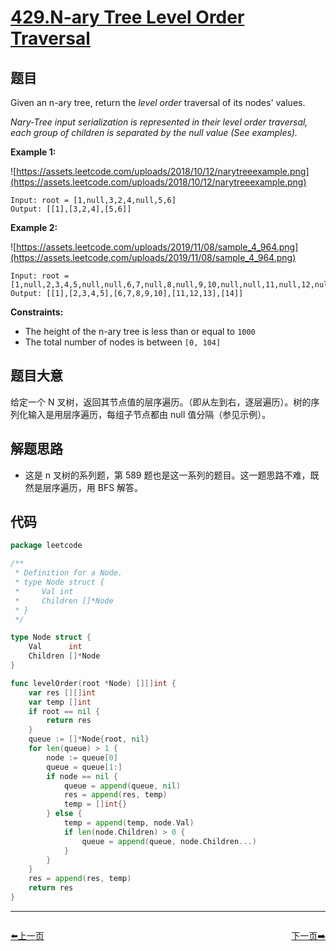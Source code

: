 # [429.N-ary Tree Level Order Traversal](https://leetcode.com/problems/n-ary-tree-level-order-traversal/)


## 题目

Given an n-ary tree, return the *level order* traversal of its nodes' values.

*Nary-Tree input serialization is represented in their level order traversal, each group of children is separated by the null value (See examples).*

**Example 1:**

![https://assets.leetcode.com/uploads/2018/10/12/narytreeexample.png](https://assets.leetcode.com/uploads/2018/10/12/narytreeexample.png)

```
Input: root = [1,null,3,2,4,null,5,6]
Output: [[1],[3,2,4],[5,6]]

```

**Example 2:**

![https://assets.leetcode.com/uploads/2019/11/08/sample_4_964.png](https://assets.leetcode.com/uploads/2019/11/08/sample_4_964.png)

```
Input: root = [1,null,2,3,4,5,null,null,6,7,null,8,null,9,10,null,null,11,null,12,null,13,null,null,14]
Output: [[1],[2,3,4,5],[6,7,8,9,10],[11,12,13],[14]]

```

**Constraints:**

- The height of the n-ary tree is less than or equal to `1000`
- The total number of nodes is between `[0, 104]`

## 题目大意

给定一个 N 叉树，返回其节点值的层序遍历。（即从左到右，逐层遍历）。树的序列化输入是用层序遍历，每组子节点都由 null 值分隔（参见示例）。

## 解题思路

- 这是 n 叉树的系列题，第 589 题也是这一系列的题目。这一题思路不难，既然是层序遍历，用 BFS 解答。

## 代码

```go
package leetcode

/**
 * Definition for a Node.
 * type Node struct {
 *     Val int
 *     Children []*Node
 * }
 */

type Node struct {
	Val      int
	Children []*Node
}

func levelOrder(root *Node) [][]int {
	var res [][]int
	var temp []int
	if root == nil {
		return res
	}
	queue := []*Node{root, nil}
	for len(queue) > 1 {
		node := queue[0]
		queue = queue[1:]
		if node == nil {
			queue = append(queue, nil)
			res = append(res, temp)
			temp = []int{}
		} else {
			temp = append(temp, node.Val)
			if len(node.Children) > 0 {
				queue = append(queue, node.Children...)
			}
		}
	}
	res = append(res, temp)
	return res
}
```


----------------------------------------------
<div style="display: flex;justify-content: space-between;align-items: center;">
<p><a href="https://books.halfrost.com/leetcode/ChapterFour/0400~0499/0424.Longest-Repeating-Character-Replacement/">⬅️上一页</a></p>
<p><a href="https://books.halfrost.com/leetcode/ChapterFour/0400~0499/0433.Minimum-Genetic-Mutation/">下一页➡️</a></p>
</div>
